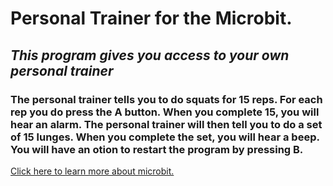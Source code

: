
#  Personal Trainer for the Microbit.
##    *This program gives you access to your own personal trainer*

### The personal trainer tells you to do squats for 15 reps. For each rep you do press the A button. When you complete 15, you will hear an alarm. The personal trainer will then tell you to do a set of 15 lunges. When you complete the set, you will hear a beep. You will have an otion to restart the program by pressing B.

[Click here to learn more about microbit.](https://microbit.org/en/2017-03-07-javascript-block-resources/)

